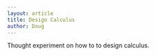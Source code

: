 ```yaml
---
layout: article
title: Design Calculus
author: Doug
---
```


Thought experiment on how to to design calculus.